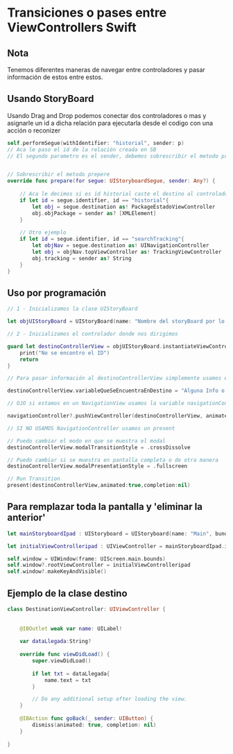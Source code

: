 # Transiciones o pases entre ViewControllers Swift

## Nota

Tenemos diferentes maneras de navegar entre controladores y pasar información de estos entre estos.

## Usando StoryBoard

Usando Drag and Drop podemos conectar dos controladores o mas y asignarle un id a dicha relación para ejecutarla desde el codigo con una acción o reconizer 

```swift
self.performSegue(withIdentifier: "historial", sender: p)
// Aca le paso el id de la relación creada en SB
// El segundo parametro es el sender, debemos sobrescribir el metodo prepare para hacerle saber quien envia y que


// Sobrescribir el metodo prepere
override func prepare(for segue: UIStoryboardSegue, sender: Any?) {
    
    // Aca le decimos si es id historial caste el destino al controlador de destino y le pase la información
    if let id = segue.identifier, id == "historial"{
        let obj = segue.destination as! PackageEstadoViewController
        obj.objPackage = sender as? [XMLElement]
    }
	
    // Otro ejemplo
    if let id = segue.identifier, id == "searchTracking"{
        let objNav = segue.destination as! UINavigationController
        let obj = objNav.topViewController as! TrackingViewController
        obj.tracking = sender as? String
    }
}
```

## Uso por programación

```swift
// 1 - Inicializamos la clase UIStoryBoard

let objUIStoryBoard = UIStoryBoard(name: "Nombre del storyBoard por lo regular es Main", bundle: Bundle.main)

// 2 - Inicializamos el controlador donde nos dirigimos

guard let destinoControllerView = objUIStoryBoard.instantiateViewController(withIdentifier: StoryBoardID del destino) as? DestinoControllerView else{
	print("No se encontro el ID")
	return
}

// Para pasar información al destinoControllerView simplemente usamos el objeto del destino

destinoControllerView.variableQueSeEncuentraEnDestino = "Alguna Info o objeto"

// OJO si estamos en un NavigationView usamos la variable navigationController que es global en estos casos, en caso contrario arroja nil

navigationController?.pushViewController(destinoControllerView, animated: true)

// SI NO USAMOS NavigationController usamos un present

// Puedo cambiar el modo en que se muestra el modal
destinoControllerView.modalTransitionStyle = .crossDissolve

// Puedo cambiar si se muestra en pantalla completa o de otra manera
destinoControllerView.modalPresentationStyle = .fullscreen

// Run Transition
present(destinoControllerView,animated:true,completion:nil)
```

## Para remplazar toda la pantalla y 'eliminar la anterior'

```swift
let mainStoryboardIpad : UIStoryboard = UIStoryboard(name: "Main", bundle: nil)

let initialViewControlleripad : UIViewController = mainStoryboardIpad.instantiateViewController(withIdentifier: "initLogin") as UIViewController

self.window = UIWindow(frame: UIScreen.main.bounds)
self.window?.rootViewController = initialViewControlleripad
self.window?.makeKeyAndVisible()
```

## Ejemplo de la clase destino

```swift
class DestinationViewController: UIViewController {
	
	
	@IBOutlet weak var name: UILabel!
	
	var dataLlegada:String?
	
    override func viewDidLoad() {
        super.viewDidLoad()
		
		if let txt = dataLlegada{
			name.text = txt
		}

        // Do any additional setup after loading the view.
    }
	
	@IBAction func goBack(_ sender: UIButton) {
		dismiss(animated: true, completion: nil)
	}
	
}
```

